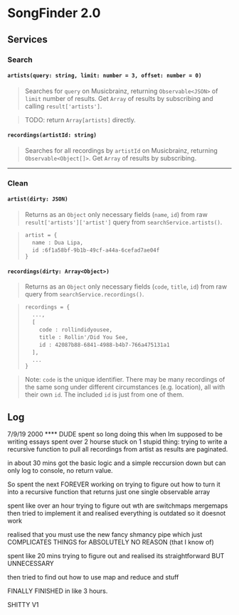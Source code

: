 # SongFinder 2.0

## Services

### Search

#### `artists(query: string, limit: number = 3, offset: number = 0)`

> Searches for `query` on Musicbrainz, returning `Observable<JSON>` of `limit` number of results. Get `Array` of results by subscribing and calling `result['artists']`.

> TODO: return `Array[artists]` directly.

#### `recordings(artistId: string)`

> Searches for all recordings by `artistId` on Musicbrainz, returning `Observable<Object[]>`. Get `Array` of results by subscribing.

---

### Clean

#### `artist(dirty: JSON)`

> Returns as an `Object` only necessary fields (`name`, `id`) from raw `result['artists']['artist']` query from `searchService.artists()`.

> `artist = { `  
&nbsp; &nbsp; `name : Dua Lipa,`  
&nbsp; &nbsp; `id :6f1a58bf-9b1b-49cf-a44a-6cefad7ae04f`  
`}`

#### `recordings(dirty: Array<Object>)`

> Returns as an `Object` only necessary fields (`code`, `title`, `id`) from raw query from `searchService.recordings()`.

> `recordings = {`  
&nbsp; &nbsp; `...,`    
&nbsp; &nbsp; `[`  
&nbsp; &nbsp; &nbsp; &nbsp; `code : rollindidyousee,`  
&nbsp; &nbsp; &nbsp; &nbsp; `title : Rollin'/Did You See,`  
&nbsp; &nbsp; &nbsp; &nbsp; `id : 42087b88-6841-4988-b4b7-766a475131a1`  
&nbsp; &nbsp; `],`  
&nbsp; &nbsp; `...`  
`}`

> Note: `code` is the unique identifier. There may be many recordings of the same song under different circumstances (e.g. location), all with their own `id`. The included `id` is just from one of them.
  
## Log

7/9/19 2000
**** DUDE spent so long doing this when Im supposed to be writing essays
spent over 2 hourse stuck on 1 stupid thing:
trying to write a recursive function to pull all recordings from artist
as results are paginated.

in about 30 mins got the basic logic and a simple reccursion down
but can only log to console, no return value.

So spent the next FOREVER working on trying to figure out how to turn
it into a recursive function that returns just one single observable array

spent like over an hour trying to figure out wth are switchmaps mergemaps
then tried to implement it and realised everything is outdated so it doesnot work

realised that you must use the new fancy shmancy pipe which just COMPLICATES THINGS
for ABSOLUTELY NO REASON (that I know of)

spent like 20 mins trying to figure out and realised its straightforward BUT UNNECESSARY

then tried to find out how to use map and reduce and stuff

FINALLY FINISHED in like 3 hours.

SHITTY V1
<!-- 
findRecordings(id: string, offset:number = 0, recordings: Array<JSON> = []) {
    this.http.get<JSON>(searchRecordings(id, 100, offset), httpOptions).subscribe(result => this.check(result, id, recordings));
  }

  private check(result: JSON, id: string, recordings: Array<JSON>): Array<JSON> {
    recordings.push(...result['recordings']);
    console.log(recordings);

    let count: number = result['recording-count'];
    console.log(count);
    console.log(result['recording-offset']);

    if (result['recording-offset'] + 100 < result['recording-count']) {
      this.findRecordings(id, result['recording-offset'] + 100, recordings)
    } else {
      return recordings;
    }
  } -->